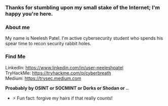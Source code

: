 ###  Thanks for stumbling upon my small stake of the Internet; I'm happy you're here.

### About me

My name is Neelesh Patel. I'm active cybersecurity student who spends his spear time to recon security rabbit holes.

### Find Me

   LinkedIn: https://www.linkedin.com/in/user-neeleshpatel <br>
   TryHackMe: https://tryhackme.com/p/cyberbreath <br>
   Medium: https://trysec.medium.com <br>
   
   **Proabably by OSINT or SOCMINT or Dorks or Shodan or ..**
    

- ⚡ Fun fact: forgive my hairs if that really counts!
